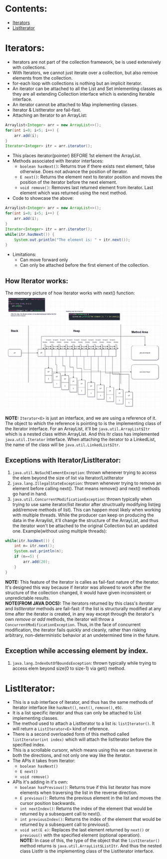 # Contents:

* [Iterators](#iterators)  
* [ListIterator](#listIterator)  

# Iterators:
<a name='iterators'></a>

- Iterators are not part of the collection framework, be is used extensively with collections.  
- With Iterators, we cannot just iterate over a collection, but also remove elements from the collection.  
- for-each loop with collections is nothing but an implicit iterator.  
- An iterator can be attached to all the List and Set imlementing classes as they are all extending Collection interface which is extending Iterable interface.  
- An iterator cannot be attached to Map implementing classes.  
- Iterator & ListIterator are fail-fast.  
- Attaching an Iterator to an ArrayList:
```java
Arraylist<Integer> arr = new ArrayList<>();
for(int i=0; i<5; i++) {
    arr.add(i);
}
Iterator<Integer> itr = arr.iterator();
```
- This places iterator(pointer) BEFORE 1st element the ArrayList.  
- Methods associated with Iterator interfaces:  
    - `boolean hasNext()`: Returns true if there exists next element, false otherwise. Does not advance the position of iterator.  
    - `E next()`: Returns the element next to iterator position and moves the position of the iterator before the next element.  
    - `void remove()`: Removes last returned element from iterator. Last element which was returned using the next method.  
- Code to showcase the above:  
```java
Arraylist<Integer> arr = new ArrayList<>();
for(int i=0; i<5; i++) {
    arr.add(i);
}
Iterator<Integer> itr = arr.iterator();
while(itr.hasNext()) {
    System.out.println("The element is: " + itr.next());
}
```

- Limitations:
    - Can move forward only  
    - Can only be attached before the first element of the collection.  

## How Iterator works:
The memory picture of how Iterator works with next() function:  
![image](./additional_resources/Arraylist_iterator_memory_picture.png)  

__NOTE:__ `Iterator<E>` is just an interface, and we are using a reference of it. The object to which the reference is pointing to is the implementing class of the Iterator interface. For an ArrayList, it'll be `java.util.ArrayList$Itr` which is a nested class within ArrayList. And this Itr class has implemented `java.util.Iterator` interface. When attaching the iterator to a LinkedList, the name of the class will be `java.util.LinkedList$Itr`.  

## Exceptions with Iterator/ListIterator:
1. `java.util.NoSuchElementException`: thrown whenever trying to access the elem beyond the size of list via Iterator/ListIterator  
2. `java.lang.IllegalStateException`: thrown whenever trying to remove an element before calling next(). That means remove() and next() methods go hand in hand.  
3. `java.util.ConcurrentModificationException`: thrown typically  when trying to use same iterator/list iterator after structrually modifying list(eg add/remove methods of list). This can happen most likely when working with multiple threads. While the producer can keep on producing the data in the Arraylist, it'll change the structure of the ArrayList, and thus the iterator won't be attached to the original Collection but an updated one.  Example(without using multiple threads):
```java
while(itr.hasNext()) {
    int n= itr.next();
    System.out.println(n);
    if (n==5) {
        arr.add(20);
    }
}
```
 __NOTE:__ This feature of the iterator is calles as fail-fast nature of the iterator. It's designed this way because if iterator was allowed to work after the structure of the collection changed, it would have given inconsistent or unpredictable results.  
 __NOTE(FROM JAVA DOCS):__ The iterators returned by this class's _iterator_ and _listIterator_ methods are fail-fast: if the list is structurally modified at any time after the iterator is created, in any way except through the iterator's own _remove_ or _add_ methods, the iterator will throw a `ConcurrentModificationException`. Thus, in the face of concurrent modification, the iterator fails quickly and cleanly, rather than risking arbitrary, non-deterministic behavior at an undetermined time in the future.  

## Exception while accessing element by index.

1. `java.lang.IndexOutOfBoundsException`: thrown typically while trying to access elem beyond size(0 to size-1) via get() method.  

# ListIterator:
- This is a sub interface of Iterator, and thus has the same methods of Iterator interface like `hasNext()`, `next()`, `remove()`, etc.  
- It is a list specific iterator and thus can only be attached to List implementing classes.  
- The method used to attach a ListIterator to a list is: `listIterator()`. It will return a `ListIterator<E>` kind of reference.  
- There is a second overloaded form of this method called `listIterator(int index)` which will attach the listIterator before the specified index.  
- This is a scrollable cursonr, which means using this we can traverse in both the directions, and not only one way like the iterator.  
- The APIs it takes from Iterator:
    - `boolean hasNext()`  
    - `E next()`  
    - `void remove()`  
- APIs it's adding in it's own:  
    - `boolean hasPrevious()`: Returns true if this list iterator has more elements when traversing the list in the reverse direction.  
    - `E previous()`: Returns the previous element in the list and moves the cursor position backwards.  
    - `int nextIndex()`: Returns the index of the element that would be returned by a subsequent call to next().  
    - `int previousIndex()`: Returns the index of the element that would be returned by a subsequent call to previous().  
    - `void set(E e)`: Replaces the last element returned by `next()` or `previous()` with the specified element (optional operation).  
__NOTE:__ In case of this, the type of the object that the `listIterator()` method returns is `java.util.ArrayList$ListItr`. And thus the nested class ListItr is the implementing class of the ListIterator interface.  
